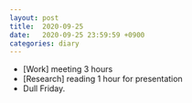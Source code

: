 ```yaml
---
layout: post
title:  2020-09-25
date:   2020-09-25 23:59:59 +0900
categories: diary
---
```


- [Work] meeting 3 hours
- [Research] reading 1 hour for presentation
- Dull Friday.